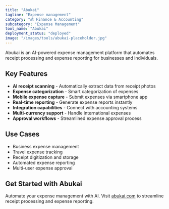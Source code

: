 ```yaml
---
title: "Abukai"
tagline: "Expense management"
category: "💰 Finance & Accounting"
subcategory: "Expense Management"
tool_name: "Abukai"
deployment_status: "deployed"
image: "/images/tools/abukai-placeholder.jpg"
---
```

Abukai is an AI-powered expense management platform that automates receipt processing and expense reporting for businesses and individuals.

## Key Features

- **AI receipt scanning** - Automatically extract data from receipt photos
- **Expense categorization** - Smart categorization of expenses
- **Mobile expense capture** - Submit expenses via smartphone app
- **Real-time reporting** - Generate expense reports instantly
- **Integration capabilities** - Connect with accounting systems
- **Multi-currency support** - Handle international expenses
- **Approval workflows** - Streamlined expense approval process

## Use Cases

- Business expense management
- Travel expense tracking
- Receipt digitization and storage
- Automated expense reporting
- Multi-user expense approval

## Get Started with Abukai

Automate your expense management with AI. Visit [abukai.com](https://www.abukai.com) to streamline receipt processing and expense reporting.
